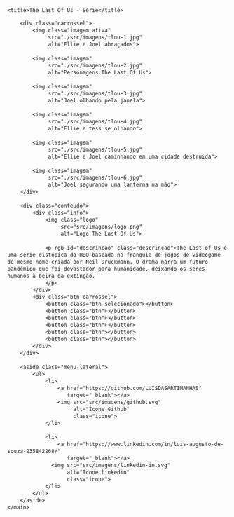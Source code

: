 <!DOCTYPE html>
<html lang="pt-BR">
<head>
    <meta charset="UTF-8">
    <meta http-equiv="X-UA-Compatible" content="IE=edge">
    <meta name="viewport" content="width=device-width, initial-scale=1.0">
    <link rel="shortcut icon" href="src/imagens/" type="image/x-icon">
    <link rel="preconnect" href="https://fonts.googleapis.com">
    <link rel="preconnect" href="https://fonts.gstatic.com" crossorigin>
    <link href="https://fonts.googleapis.com/css2?family=Poppins:wght@300;400;500&display=swap" rel="stylesheet">
    <link rel="stylesheet" href="./src/css/reset.css">
    <link rel="stylesheet" href="./src/css/style.css">
    <link rel="stylesheet" href="./src/css/responsivo.css">
  <seo>
    <meta name="description" content="The Last of Us é uma série distópica da HBO baseada na franquia de jogos de videogame de mesmo nome criada por Neil Druckmann. O drama narra um futuro pandêmico que foi devastador para humanidade, deixando os seres humanos à beira da extinção.">
    <meta name="robots" content="index,follow">
    <meta property="og:title" content="PINGOBRAS The Last Of Us - Série">
    <meta property="og:type" content="article">
    <meta property="og:url" content="https://pingobras-the-last-of-us.glitch.me">
    <meta property="og:description" content="The Last of Us é uma série distópica da HBO baseada na franquia de jogos de videogame de mesmo nome criada por Neil Druckmann. O drama narra um futuro pandêmico que foi devastador para humanidade, deixando os seres humanos à beira da extinção.">
    <meta property="og:image" content="https://cdn.glitch.global/b4a3c49f-6c4c-4999-a34a-ab5b1ce6c886/the%20last%20of%20us%20ico.png?v=1678242955769">
    <meta name="twitter:card" content="summary">
    </seo>

    <title>The Last Of Us - Série</title>
</head>
<body>
    <main>

        <div class="carrossel">
            <img class="imagem ativa" 
                 src="./src/imagens/tlou-1.jpg" 
                 alt="Ellie e Joel abraçados">

            <img class="imagem" 
                 src="./src/imagens/tlou-2.jpg" 
                 alt="Personagens The Last Of Us">

            <img class="imagem" 
                 src="./src/imagens/tlou-3.jpg" 
                 alt="Joel olhando pela janela">

            <img class="imagem" 
                 src="./src/imagens/tlou-4.jpg" 
                 alt="Ellie e tess se olhando">

            <img class="imagem" 
                 src="./src/imagens/tlou-5.jpg" 
                 alt="Ellie e Joel caminhando em uma cidade destruida">

            <img class="imagem" 
                 src="./src/imagens/tlou-6.jpg" 
                 alt="Joel segurando uma lanterna na mão">
        </div>

        <div class="conteudo">
            <div class="info">
                <img class="logo" 
                     src="src/imagens/logo.png" 
                     alt="Logo The Last Of Us">

                <p rgb id="descrincao" class="descrincao">The Last of Us é uma série distópica da HBO baseada na franquia de jogos de videogame de mesmo nome criada por Neil Druckmann. O drama narra um futuro pandêmico que foi devastador para humanidade, deixando os seres humanos à beira da extinção.
                </p>
            </div>
            <div class="btn-carrossel">
                <button class="btn selecionado"></button>
                <button class="btn"></button>
                <button class="btn"></button>
                <button class="btn"></button>
                <button class="btn"></button>
                <button class="btn"></button>
            </div>
        </div>

        <aside class="menu-lateral">
            <ul>
                <li>
                    <a href="https://github.com/LUISDASARTIMANHAS" 
                       target="_blank"></a>
                    <img src="src/imagens/github.svg" 
                         alt="Ícone Github" 
                         class="icone">
                </li>

                <li>
                    <a href="https://www.linkedin.com/in/luis-augusto-de-souza-235842268/" 
                       target="_blank"></a>    
                  <img src="src/imagens/linkedin-in.svg" 
                       alt="Ícone linkedin" 
                       class="icone">
                </li>
            </ul>
        </aside>
    </main>

</body>
  <script src="./src/js/index.js" defer></script>
  <script src="./src/js/rgb.js" defer></script>
</html>
